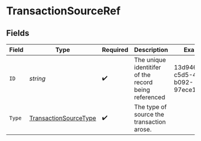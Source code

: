 # TransactionSourceRef


## Fields

| Field                                                                 | Type                                                                  | Required                                                              | Description                                                           | Example                                                               |
| --------------------------------------------------------------------- | --------------------------------------------------------------------- | --------------------------------------------------------------------- | --------------------------------------------------------------------- | --------------------------------------------------------------------- |
| `ID`                                                                  | *string*                                                              | :heavy_check_mark:                                                    | The unique identitifer of the record being referenced                 | 13d946f0-c5d5-42bc-b092-97ece17923ab                                  |
| `Type`                                                                | [TransactionSourceType](../../models/shared/transactionsourcetype.md) | :heavy_check_mark:                                                    | The type of source the transaction arose.                             |                                                                       |